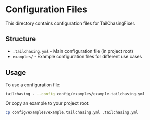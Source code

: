 # Configuration Files

This directory contains configuration files for TailChasingFixer.

## Structure

- `.tailchasing.yml` - Main configuration file (in project root)
- `examples/` - Example configuration files for different use cases

## Usage

To use a configuration file:

```bash
tailchasing . --config config/examples/example.tailchasing.yml
```

Or copy an example to your project root:

```bash
cp config/examples/example.tailchasing.yml .tailchasing.yml
```
